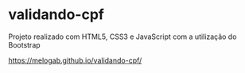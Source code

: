 # validando-cpf
Projeto realizado com HTML5, CSS3 e JavaScript com a utilização do Bootstrap 


https://melogab.github.io/validando-cpf/
